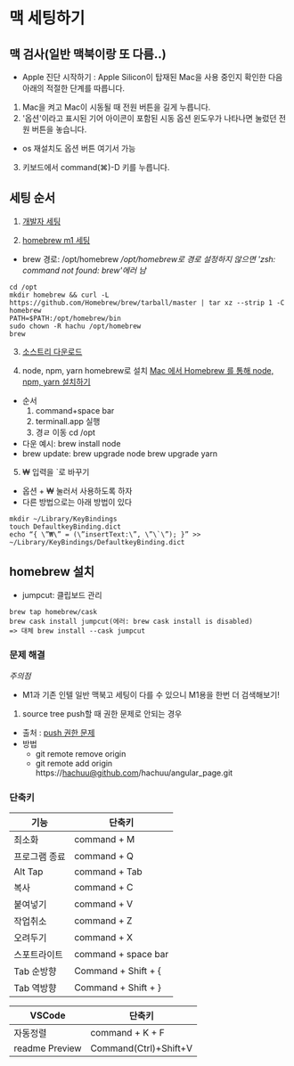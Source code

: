 # 맥 세팅하기

## 맥 검사(일반 맥북이랑 또 다름..)

- Apple 진단 시작하기
: Apple Silicon이 탑재된 Mac을 사용 중인지 확인한 다음 아래의 적절한 단계를 따릅니다.

1. Mac을 켜고 Mac이 시동될 때 전원 버튼을 길게 누릅니다.
2. '옵션'이라고 표시된 기어 아이콘이 포함된 시동 옵션 윈도우가 나타나면 눌렀던 전원 버튼을 놓습니다.
  - os 재설치도 옵션 버튼 여기서 가능
3. 키보드에서 command(⌘)-D 키를 누릅니다.

## 세팅 순서

1. [개발자 세팅](https://subicura.com/2017/11/22/mac-os-development-environment-setup.html)

2. [homebrew m1 세팅](https://subicura.com/2017/11/22/mac-os-development-environment-setup.html)
- brew 경로: /opt/homebrew
*/opt/homebrew로 경로 설정하지 않으면 'zsh: command not found: brew'에러 남*
```
cd /opt
mkdir homebrew && curl -L https://github.com/Homebrew/brew/tarball/master | tar xz --strip 1 -C homebrew
PATH=$PATH:/opt/homebrew/bin
sudo chown -R hachu /opt/homebrew
brew
```

3. [소스트리 다운로드](https://0urtrees.tistory.com/166)

4. node, npm, yarn homebrew로 설치 [Mac 에서 Homebrew 를 통해 node, npm, yarn 설치하기](https://butter-ring.tistory.com/17)
- 순서
  1. command+space bar
  2. terminall.app 실행
  3. 경ㄹ 이동 cd /opt
- 다운 예시: brew install node
- brew update: brew upgrade node brew upgrade yarn

5. ₩ 입력을 `로 바꾸기
- 옵션 + ₩ 눌러서 사용하도록 하자
- 다른 방법으로는 아래 방법이 있다
```
mkdir ~/Library/KeyBindings
touch DefaultkeyBinding.dict
echo “{ \”₩\” = (\”insertText:\”, \”\`\”); }” >> ~/Library/KeyBindings/DefaultkeyBinding.dict

```

## homebrew 설치
- jumpcut: 클립보드 관리
```
brew tap homebrew/cask
brew cask install jumpcut(에러: brew cask install is disabled)
=> 대체 brew install --cask jumpcut
```

### 문제 해결

*주의점*
- M1과 기존 인텔 일반 맥북고 세팅이 다를 수 있으니 M1용을 한번 더 검색해보기!

1. source tree push할 때 권한 문제로 안되는 경우
- 출처 : [push 권한 문제](https://blog.naver.com/xyz37/220056104469)
- 방법 
  - git remote remove origin
  - git remote add origin https://hachuu@github.com/hachuu/angular_page.git


### 단축키
| 기능              | 단축키                                                         |
| ----------------- | ------------------------------------------------------------ |
|최소화| command + M |
|프로그램 종료| command + Q |
|Alt Tap| command + Tab |
|복사| command + C |
|붙여넣기| command + V |
|작업취소| command + Z |
|오려두기| command + X |
|스포트라이트| command + space bar |
|Tab 순방향| Command + Shift + { |
|Tab 역방향| Command + Shift + } |

| VSCode              | 단축키                                                         |
| ----------------- | ------------------------------------------------------------ |
|자동정렬| command + K + F |
|readme Preview| Command(Ctrl)+Shift+V |
